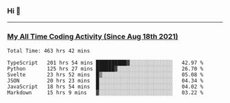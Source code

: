 ### Hi 🙂

---

### <a href="https://wakatime.com/@Eroxl">My All Time Coding Activity (Since Aug 18th 2021)</a>
<!--START_SECTION:waka-->

```text
Total Time: 463 hrs 42 mins

TypeScript   201 hrs 54 mins ██████████▓░░░░░░░░░░░░░░   42.97 %
Python       125 hrs 27 mins ██████▓░░░░░░░░░░░░░░░░░░   26.70 %
Svelte       23 hrs 52 mins  █▒░░░░░░░░░░░░░░░░░░░░░░░   05.08 %
JSON         20 hrs 23 mins  █░░░░░░░░░░░░░░░░░░░░░░░░   04.34 %
JavaScript   18 hrs 54 mins  █░░░░░░░░░░░░░░░░░░░░░░░░   04.02 %
Markdown     15 hrs 9 mins   ▓░░░░░░░░░░░░░░░░░░░░░░░░   03.22 %
```

<!--END_SECTION:waka-->
